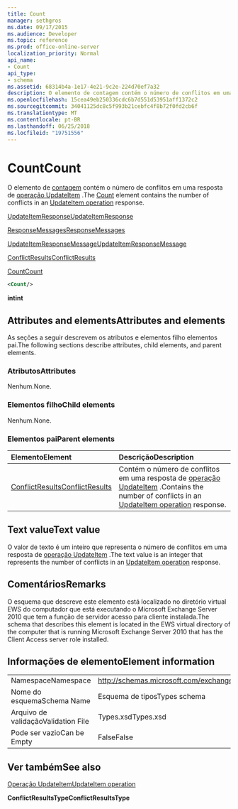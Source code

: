 ```yaml
---
title: Count
manager: sethgros
ms.date: 09/17/2015
ms.audience: Developer
ms.topic: reference
ms.prod: office-online-server
localization_priority: Normal
api_name:
- Count
api_type:
- schema
ms.assetid: 68314b4a-1e17-4e21-9c2e-224d70ef7a32
description: O elemento de contagem contém o número de conflitos em uma resposta de operação UpdateItem.
ms.openlocfilehash: 15cea49eb250336cdc6b7d551d53951aff1372c2
ms.sourcegitcommit: 34041125dc8c5f993b21cebfc4f8b72f0fd2cb6f
ms.translationtype: MT
ms.contentlocale: pt-BR
ms.lasthandoff: 06/25/2018
ms.locfileid: "19751556"
---
```

# <a name="count"></a><span data-ttu-id="fad2f-103">Count</span><span class="sxs-lookup"><span data-stu-id="fad2f-103">Count</span></span>

<span data-ttu-id="fad2f-104">O elemento de [contagem](count.md) contém o número de conflitos em uma resposta de [operação UpdateItem](updateitem-operation.md) .</span><span class="sxs-lookup"><span data-stu-id="fad2f-104">The [Count](count.md) element contains the number of conflicts in an [UpdateItem operation](updateitem-operation.md) response.</span></span> 
  
[<span data-ttu-id="fad2f-105">UpdateItemResponse</span><span class="sxs-lookup"><span data-stu-id="fad2f-105">UpdateItemResponse</span></span>](updateitemresponse.md)
  
[<span data-ttu-id="fad2f-106">ResponseMessages</span><span class="sxs-lookup"><span data-stu-id="fad2f-106">ResponseMessages</span></span>](responsemessages.md)
  
[<span data-ttu-id="fad2f-107">UpdateItemResponseMessage</span><span class="sxs-lookup"><span data-stu-id="fad2f-107">UpdateItemResponseMessage</span></span>](updateitemresponsemessage.md)
  
[<span data-ttu-id="fad2f-108">ConflictResults</span><span class="sxs-lookup"><span data-stu-id="fad2f-108">ConflictResults</span></span>](conflictresults.md)
  
[<span data-ttu-id="fad2f-109">Count</span><span class="sxs-lookup"><span data-stu-id="fad2f-109">Count</span></span>](count.md)
  
```xml
<Count/>
```

 <span data-ttu-id="fad2f-110">**int**</span><span class="sxs-lookup"><span data-stu-id="fad2f-110">**int**</span></span>
## <a name="attributes-and-elements"></a><span data-ttu-id="fad2f-111">Attributes and elements</span><span class="sxs-lookup"><span data-stu-id="fad2f-111">Attributes and elements</span></span>

<span data-ttu-id="fad2f-112">As seções a seguir descrevem os atributos e elementos filho elementos pai.</span><span class="sxs-lookup"><span data-stu-id="fad2f-112">The following sections describe attributes, child elements, and parent elements.</span></span>
  
### <a name="attributes"></a><span data-ttu-id="fad2f-113">Atributos</span><span class="sxs-lookup"><span data-stu-id="fad2f-113">Attributes</span></span>

<span data-ttu-id="fad2f-114">Nenhum.</span><span class="sxs-lookup"><span data-stu-id="fad2f-114">None.</span></span>
  
### <a name="child-elements"></a><span data-ttu-id="fad2f-115">Elementos filho</span><span class="sxs-lookup"><span data-stu-id="fad2f-115">Child elements</span></span>

<span data-ttu-id="fad2f-116">Nenhum.</span><span class="sxs-lookup"><span data-stu-id="fad2f-116">None.</span></span>
  
### <a name="parent-elements"></a><span data-ttu-id="fad2f-117">Elementos pai</span><span class="sxs-lookup"><span data-stu-id="fad2f-117">Parent elements</span></span>

|<span data-ttu-id="fad2f-118">**Elemento**</span><span class="sxs-lookup"><span data-stu-id="fad2f-118">**Element**</span></span>|<span data-ttu-id="fad2f-119">**Descrição**</span><span class="sxs-lookup"><span data-stu-id="fad2f-119">**Description**</span></span>|
|:-----|:-----|
|[<span data-ttu-id="fad2f-120">ConflictResults</span><span class="sxs-lookup"><span data-stu-id="fad2f-120">ConflictResults</span></span>](conflictresults.md) <br/> |<span data-ttu-id="fad2f-121">Contém o número de conflitos em uma resposta de [operação UpdateItem](updateitem-operation.md) .</span><span class="sxs-lookup"><span data-stu-id="fad2f-121">Contains the number of conflicts in an [UpdateItem operation](updateitem-operation.md) response.</span></span>  <br/> |
   
## <a name="text-value"></a><span data-ttu-id="fad2f-122">Text value</span><span class="sxs-lookup"><span data-stu-id="fad2f-122">Text value</span></span>

<span data-ttu-id="fad2f-123">O valor de texto é um inteiro que representa o número de conflitos em uma resposta de [operação UpdateItem](updateitem-operation.md) .</span><span class="sxs-lookup"><span data-stu-id="fad2f-123">The text value is an integer that represents the number of conflicts in an [UpdateItem operation](updateitem-operation.md) response.</span></span> 
  
## <a name="remarks"></a><span data-ttu-id="fad2f-124">Comentários</span><span class="sxs-lookup"><span data-stu-id="fad2f-124">Remarks</span></span>

<span data-ttu-id="fad2f-125">O esquema que descreve este elemento está localizado no diretório virtual EWS do computador que está executando o Microsoft Exchange Server 2010 que tem a função de servidor acesso para cliente instalada.</span><span class="sxs-lookup"><span data-stu-id="fad2f-125">The schema that describes this element is located in the EWS virtual directory of the computer that is running Microsoft Exchange Server 2010 that has the Client Access server role installed.</span></span>
  
## <a name="element-information"></a><span data-ttu-id="fad2f-126">Informações de elemento</span><span class="sxs-lookup"><span data-stu-id="fad2f-126">Element information</span></span>

|||
|:-----|:-----|
|<span data-ttu-id="fad2f-127">Namespace</span><span class="sxs-lookup"><span data-stu-id="fad2f-127">Namespace</span></span>  <br/> |http://schemas.microsoft.com/exchange/services/2006/types  <br/> |
|<span data-ttu-id="fad2f-128">Nome do esquema</span><span class="sxs-lookup"><span data-stu-id="fad2f-128">Schema Name</span></span>  <br/> |<span data-ttu-id="fad2f-129">Esquema de tipos</span><span class="sxs-lookup"><span data-stu-id="fad2f-129">Types schema</span></span>  <br/> |
|<span data-ttu-id="fad2f-130">Arquivo de validação</span><span class="sxs-lookup"><span data-stu-id="fad2f-130">Validation File</span></span>  <br/> |<span data-ttu-id="fad2f-131">Types.xsd</span><span class="sxs-lookup"><span data-stu-id="fad2f-131">Types.xsd</span></span>  <br/> |
|<span data-ttu-id="fad2f-132">Pode ser vazio</span><span class="sxs-lookup"><span data-stu-id="fad2f-132">Can be Empty</span></span>  <br/> |<span data-ttu-id="fad2f-133">False</span><span class="sxs-lookup"><span data-stu-id="fad2f-133">False</span></span>  <br/> |
   
## <a name="see-also"></a><span data-ttu-id="fad2f-134">Ver também</span><span class="sxs-lookup"><span data-stu-id="fad2f-134">See also</span></span>



[<span data-ttu-id="fad2f-135">Operação UpdateItem</span><span class="sxs-lookup"><span data-stu-id="fad2f-135">UpdateItem operation</span></span>](updateitem-operation.md)
  
 <span data-ttu-id="fad2f-136">**ConflictResultsType**</span><span class="sxs-lookup"><span data-stu-id="fad2f-136">**ConflictResultsType**</span></span>

